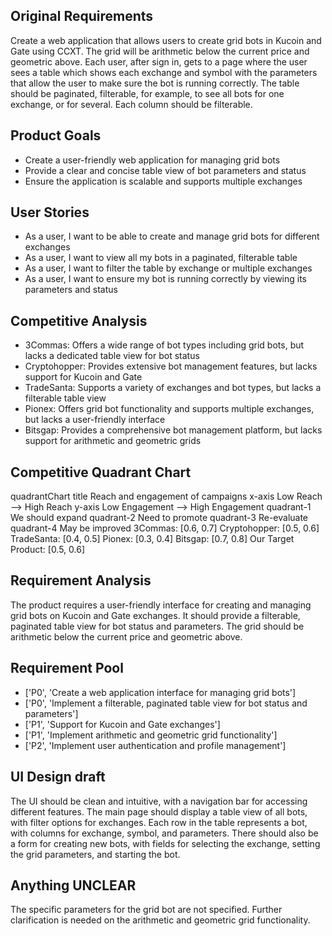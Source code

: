 ## Original Requirements

Create a web application that allows users to create grid bots in Kucoin and Gate using CCXT. The grid will be arithmetic below the current price and geometric above. Each user, after sign in, gets to a page where the user sees a table which shows each exchange and symbol with the parameters that allow the user to make sure the bot is running correctly. The table should be paginated, filterable, for example, to see all bots for one exchange, or for several. Each column should be filterable.

## Product Goals

- Create a user-friendly web application for managing grid bots
- Provide a clear and concise table view of bot parameters and status
- Ensure the application is scalable and supports multiple exchanges

## User Stories

- As a user, I want to be able to create and manage grid bots for different exchanges
- As a user, I want to view all my bots in a paginated, filterable table
- As a user, I want to filter the table by exchange or multiple exchanges
- As a user, I want to ensure my bot is running correctly by viewing its parameters and status

## Competitive Analysis

- 3Commas: Offers a wide range of bot types including grid bots, but lacks a dedicated table view for bot status
- Cryptohopper: Provides extensive bot management features, but lacks support for Kucoin and Gate
- TradeSanta: Supports a variety of exchanges and bot types, but lacks a filterable table view
- Pionex: Offers grid bot functionality and supports multiple exchanges, but lacks a user-friendly interface
- Bitsgap: Provides a comprehensive bot management platform, but lacks support for arithmetic and geometric grids

## Competitive Quadrant Chart

quadrantChart
    title Reach and engagement of campaigns
    x-axis Low Reach --> High Reach
    y-axis Low Engagement --> High Engagement
    quadrant-1 We should expand
    quadrant-2 Need to promote
    quadrant-3 Re-evaluate
    quadrant-4 May be improved
    3Commas: [0.6, 0.7]
    Cryptohopper: [0.5, 0.6]
    TradeSanta: [0.4, 0.5]
    Pionex: [0.3, 0.4]
    Bitsgap: [0.7, 0.8]
    Our Target Product: [0.5, 0.6]

## Requirement Analysis

The product requires a user-friendly interface for creating and managing grid bots on Kucoin and Gate exchanges. It should provide a filterable, paginated table view for bot status and parameters. The grid should be arithmetic below the current price and geometric above.

## Requirement Pool

- ['P0', 'Create a web application interface for managing grid bots']
- ['P0', 'Implement a filterable, paginated table view for bot status and parameters']
- ['P1', 'Support for Kucoin and Gate exchanges']
- ['P1', 'Implement arithmetic and geometric grid functionality']
- ['P2', 'Implement user authentication and profile management']

## UI Design draft

The UI should be clean and intuitive, with a navigation bar for accessing different features. The main page should display a table view of all bots, with filter options for exchanges. Each row in the table represents a bot, with columns for exchange, symbol, and parameters. There should also be a form for creating new bots, with fields for selecting the exchange, setting the grid parameters, and starting the bot.

## Anything UNCLEAR

The specific parameters for the grid bot are not specified. Further clarification is needed on the arithmetic and geometric grid functionality.

